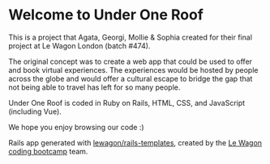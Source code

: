 <h1> Welcome to Under One Roof </h1>

This is a project that Agata, Georgi, Mollie & Sophia created for their final project at Le Wagon London (batch #474).

The original concept was to create a web app that could be used to offer and book virtual experiences. The experiences would be hosted by people across the globe and would offer a cultural escape to bridge the gap that not being able to travel has left for so many people. 

Under One Roof is coded in Ruby on Rails, HTML, CSS, and JavaScript (including Vue).

We hope you enjoy browsing our code :) 

Rails app generated with [lewagon/rails-templates](https://github.com/lewagon/rails-templates), created by the [Le Wagon coding bootcamp](https://www.lewagon.com) team.
